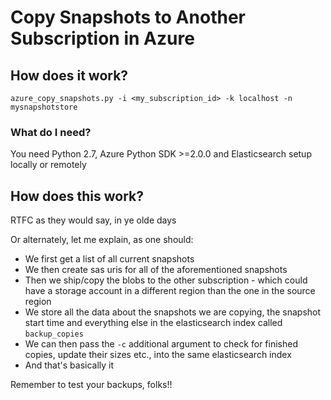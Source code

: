 # Copy Snapshots to Another Subscription in Azure

## How does it work?

```
azure_copy_snapshots.py -i <my_subscription_id> -k localhost -n mysnapshotstore
```

### What do I need?

You need Python 2.7, Azure Python SDK >=2.0.0 and Elasticsearch setup locally
or remotely

## How does this work?

RTFC as they would say, in ye olde days

Or alternately, let me explain, as one should:

* We first get a list of all current snapshots
* We then create sas uris for all of the aforementioned snapshots
* Then we ship/copy the blobs to the other subscription - which could have a
  storage account in a different region than the one in the source region
* We store all the data about the snapshots we are copying, the snapshot start
  time and everything else in the elasticsearch index called `backup_copies`
* We can then pass the `-c` additional argument to check for finished copies,
  update their sizes etc., into the same elasticsearch index
* And that's basically it

Remember to test your backups, folks!!
